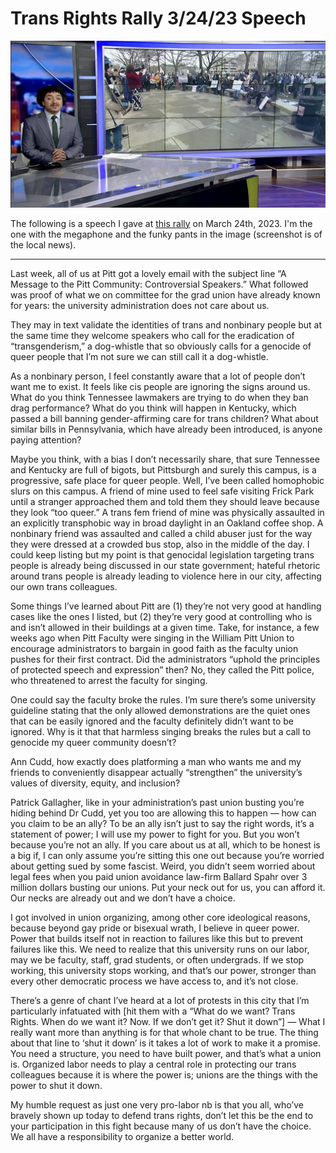 # Trans Rights Rally 3/24/23 Speech

![group photo](/img/transRightsRally.jpg)

The following is a speech I gave at [this rally](https://pittnews.com/article/179934/news/not-going-anywhere-pitt-students-protest-anti-trans-event-with-cabot-phillips/) on March 24th, 2023. I'm the one with the megaphone and the funky pants in the image (screenshot is of the local news).

---

Last week, all of us at Pitt got a lovely email with the subject line “A Message to the Pitt Community: Controversial Speakers.” What followed was proof of what we on committee for the grad union have already known for years: the university administration does not care about us. 

They may in text validate the identities of trans and nonbinary people but at the same time they welcome speakers who call for the eradication of “transgenderism,” a dog-whistle that so obviously calls for a genocide of queer people that I’m not sure we can still call it a dog-whistle. 

As a nonbinary person, I feel constantly aware that a lot of people don’t want me to exist. It feels like cis people are ignoring the signs around us. What do you think Tennessee lawmakers are trying to do when they ban drag performance? What do you think will happen in Kentucky, which passed a bill banning gender-affirming care for trans children? What about similar bills in Pennsylvania, which have already been introduced, is anyone paying attention?

Maybe you think, with a bias I don’t necessarily share, that sure Tennessee and Kentucky are full of bigots, but Pittsburgh and surely this campus, is a progressive, safe place for queer people. Well, I’ve been called homophobic slurs on this campus. A friend of mine used to feel safe visiting Frick Park until a stranger approached them and told them they should leave because they look “too queer.” A trans fem friend of mine was physically assaulted in an explicitly transphobic way in broad daylight in an Oakland coffee shop. A nonbinary friend was assaulted and called a child abuser just for the way they were dressed at a crowded bus stop, also in the middle of the day. I could keep listing but my point is that genocidal legislation targeting trans people is already being discussed in our state government; hateful rhetoric around trans people is already leading to violence here in our city, affecting our own trans colleagues. 

Some things I’ve learned about Pitt are (1) they’re not very good at handling cases like the ones I listed, but (2) they’re very good at controlling who is and isn’t allowed in their buildings at a given time. Take, for instance, a few weeks ago when Pitt Faculty were singing in the William Pitt Union to encourage administrators to bargain in good faith as the faculty union pushes for their first contract. Did the administrators “uphold the principles of protected speech and expression” then? No, they called the Pitt police, who threatened to arrest the faculty for singing.

One could say the faculty broke the rules. I’m sure there’s some university guideline stating that the only allowed demonstrations are the quiet ones that can be easily ignored and the faculty definitely didn’t want to be ignored. Why is it that that harmless singing breaks the rules but a call to genocide my queer community doesn’t? 

Ann Cudd, how exactly does platforming a man who wants me and my friends to conveniently disappear actually “strengthen” the university’s values of diversity, equity, and inclusion? 

Patrick Gallagher, like in your administration’s past union busting you’re hiding behind Dr Cudd, yet you too are allowing this to happen — how can you claim to be an ally? To be an ally isn’t just to say the right words, it’s a statement of power; I will use my power to fight for you. But you won’t because you’re not an ally. If you care about us at all, which to be honest is a big if, I can only assume you’re sitting this one out because you’re worried about getting sued by some fascist. Weird, you didn’t seem worried about legal fees when you paid union avoidance law-firm Ballard Spahr over 3 million dollars busting our unions. Put your neck out for us, you can afford it. Our necks are already out and we don’t have a choice.

I got involved in union organizing, among other core ideological reasons, because beyond gay pride or bisexual wrath, I believe in queer power. Power that builds itself not in reaction to failures like this but to prevent failures like this. We need to realize that this university runs on our labor, may we be faculty, staff, grad students, or often undergrads. If we stop working, this university stops working, and that’s our power, stronger than every other democratic process we have access to, and it’s not close.

There’s a genre of chant I’ve heard at a lot of protests in this city that I’m particularly infatuated with [hit them with a “What do we want? Trans Rights. When do we want it? Now. If we don’t get it? Shut it down”] — What I really want more than anything is for that whole chant to be true. The thing about that line to ‘shut it down’ is it takes a lot of work to make it a promise. You need a structure, you need to have built power, and that’s what a union is. Organized labor needs to play a central role in protecting our trans colleagues because it is where the power is; unions are the things with the power to shut it down. 

My humble request as just one very pro-labor nb is that you all, who’ve bravely shown up today to defend trans rights, don’t let this be the end to your participation in this fight because many of us don’t have the choice. We all have a responsibility to organize a better world. 
